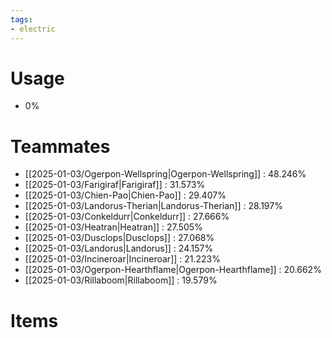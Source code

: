 ```yaml
---
tags:
- electric
---
```

# Usage
- 0%
# Teammates
- [[2025-01-03/Ogerpon-Wellspring|Ogerpon-Wellspring]] : 48.246%
- [[2025-01-03/Farigiraf|Farigiraf]] : 31.573%
- [[2025-01-03/Chien-Pao|Chien-Pao]] : 29.407%
- [[2025-01-03/Landorus-Therian|Landorus-Therian]] : 28.197%
- [[2025-01-03/Conkeldurr|Conkeldurr]] : 27.666%
- [[2025-01-03/Heatran|Heatran]] : 27.505%
- [[2025-01-03/Dusclops|Dusclops]] : 27.068%
- [[2025-01-03/Landorus|Landorus]] : 24.157%
- [[2025-01-03/Incineroar|Incineroar]] : 21.223%
- [[2025-01-03/Ogerpon-Hearthflame|Ogerpon-Hearthflame]] : 20.662%
- [[2025-01-03/Rillaboom|Rillaboom]] : 19.579%
# Items
